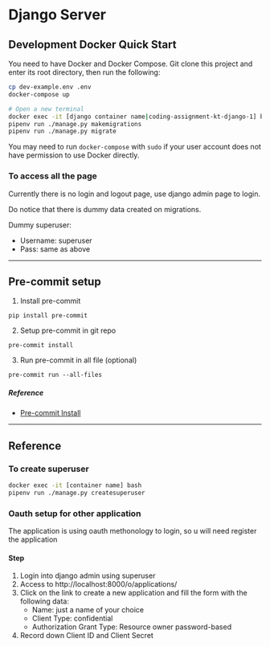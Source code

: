 # Django Server
## Development Docker Quick Start

You need to have Docker and Docker Compose. Git clone this project and enter its root directory, then run the following:
```bash
cp dev-example.env .env
docker-compose up

# Open a new terminal
docker exec -it [django container name|coding-assignment-kt-django-1] bash
pipenv run ./manage.py makemigrations
pipenv run ./manage.py migrate
```
You may need to run `docker-compose` with `sudo` if your user account does not have permission to use Docker directly.

### To access all the page
Currently there is no login and logout page, use django admin page to login.

Do notice that there is dummy data created on migrations.

Dummy superuser:
- Username: superuser
- Pass: same as above
---
## Pre-commit setup

1. Install pre-commit
```
pip install pre-commit
```
2. Setup pre-commit in git repo
```
pre-commit install
```
3. Run pre-commit in all file (optional)
```
pre-commit run --all-files
```

##### Reference
- [Pre-commit Install](https://pre-commit.com/#install)

---
## Reference
### To create superuser
```bash
docker exec -it [container name] bash
pipenv run ./manage.py createsuperuser
```

### Oauth setup for other application
The application is using oauth methonology to login, so u will need register the application

#### Step
1. Login into django admin using superuser
2. Access to http://localhost:8000/o/applications/
3. Click on the link to create a new application and fill the form with the following data:
    - Name: just a name of your choice
    - Client Type: confidential
    - Authorization Grant Type: Resource owner password-based
4. Record down Client ID and Client Secret

